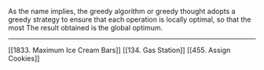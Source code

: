 As the name implies, the greedy algorithm or greedy thought adopts a greedy strategy to ensure that each operation is locally optimal, so that the most
The result obtained is the global optimum.

---

[[1833. Maximum Ice Cream Bars]]
[[134. Gas Station]]
[[455. Assign Cookies]]
